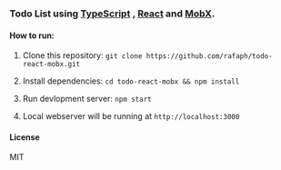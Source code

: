 ### Todo List using [TypeScript](https://www.typescriptlang.org/) , [React](https://facebook.github.io/react/) and [MobX](https://mobxjs.github.io/mobx/).

#### How to run:

1) Clone this repository: `git clone https://github.com/rafaph/todo-react-mobx.git`

2) Install dependencies: `cd todo-react-mobx && npm install`

3) Run devlopment server: `npm start`

4) Local webserver will be running at `http://localhost:3000`

#### License

MIT
